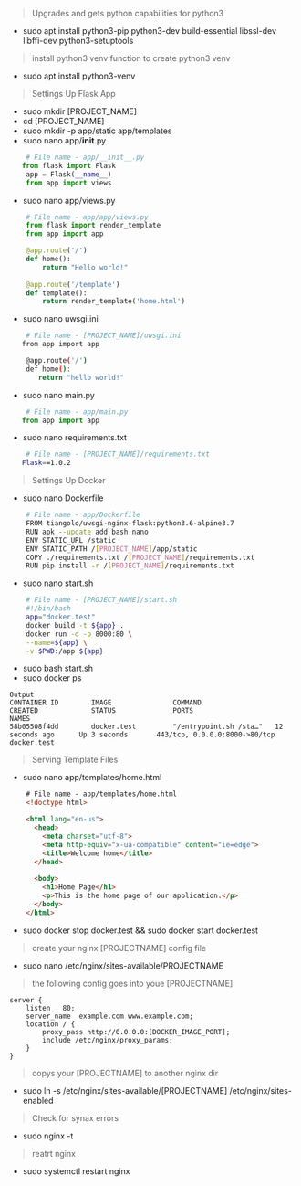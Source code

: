 >Upgrades and gets python capabilities for python3
* sudo apt install python3-pip python3-dev build-essential libssl-dev libffi-dev python3-setuptools
>install python3 venv function to create python3 venv
* sudo apt install python3-venv
> Settings Up Flask App
* sudo mkdir [PROJECT_NAME]
* cd [PROJECT_NAME]
* sudo mkdir -p app/static app/templates
* sudo nano app/__init__.py
```python
    # File name - app/__init__.py
   from flask import Flask
    app = Flask(__name__)
    from app import views
```
* sudo nano app/views.py
```python
    # File name - app/app/views.py
    from flask import render_template
    from app import app

    @app.route('/')
    def home():
        return "Hello world!"
    
    @app.route('/template')
    def template():
        return render_template('home.html')
```
* sudo nano uwsgi.ini
```bash
    # File name - [PROJECT_NAME]/uwsgi.ini
   from app import app

    @app.route('/')
    def home():
       return "hello world!"
```
* sudo nano main.py
```python
    # File name - app/main.py
   from app import app
```
* sudo nano requirements.txt
```bash
    # File name - [PROJECT_NAME]/requirements.txt
   Flask==1.0.2
```
> Settings Up Docker
* sudo nano Dockerfile
```bash
    # File name - app/Dockerfile
    FROM tiangolo/uwsgi-nginx-flask:python3.6-alpine3.7
    RUN apk --update add bash nano
    ENV STATIC_URL /static
    ENV STATIC_PATH /[PROJECT_NAME]/app/static
    COPY ./requirements.txt /[PROJECT_NAME]/requirements.txt
    RUN pip install -r /[PROJECT_NAME]/requirements.txt
```
* sudo nano start.sh
```bash
    # File name - [PROJECT_NAME]/start.sh
    #!/bin/bash
    app="docker.test"
    docker build -t ${app} .
    docker run -d -p 8000:80 \
    --name=${app} \
    -v $PWD:/app ${app}
```
* sudo bash start.sh
* sudo docker ps
```
Output
CONTAINER ID        IMAGE               COMMAND                  CREATED             STATUS              PORTS                            NAMES
58b05508f4dd        docker.test         "/entrypoint.sh /sta…"   12 seconds ago      Up 3 seconds       443/tcp, 0.0.0.0:8000->80/tcp   docker.test
```
> Serving Template Files
* sudo nano app/templates/home.html
```html
    # File name - app/templates/home.html
    <!doctype html>

    <html lang="en-us">
      <head>
        <meta charset="utf-8">
        <meta http-equiv="x-ua-compatible" content="ie=edge">
        <title>Welcome home</title>
      </head>
    
      <body>
        <h1>Home Page</h1>
        <p>This is the home page of our application.</p>
      </body>
    </html>
```
* sudo docker stop docker.test && sudo docker start docker.test

>create your nginx [PROJECTNAME] config file
* sudo nano /etc/nginx/sites-available/PROJECTNAME
> the following config goes into youe [PROJECTNAME]
```console
server {
    listen   80;
    server_name  example.com www.example.com;
    location / {
        proxy_pass http://0.0.0.0:[DOCKER_IMAGE_PORT];
        include /etc/nginx/proxy_params;
    }
}
```
>copys your [PROJECTNAME] to another nginx dir
* sudo ln -s /etc/nginx/sites-available/[PROJECTNAME] /etc/nginx/sites-enabled
>Check for synax errors
* sudo nginx -t
>reatrt nginx
* sudo systemctl restart nginx



